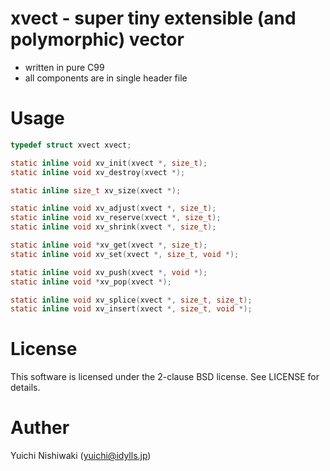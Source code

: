 # xvect - super tiny extensible (and polymorphic) vector

- written in pure C99
- all components are in single header file

# Usage

```c
typedef struct xvect xvect;

static inline void xv_init(xvect *, size_t);
static inline void xv_destroy(xvect *);

static inline size_t xv_size(xvect *);

static inline void xv_adjust(xvect *, size_t);
static inline void xv_reserve(xvect *, size_t);
static inline void xv_shrink(xvect *, size_t);

static inline void *xv_get(xvect *, size_t);
static inline void xv_set(xvect *, size_t, void *);

static inline void xv_push(xvect *, void *);
static inline void *xv_pop(xvect *);

static inline void xv_splice(xvect *, size_t, size_t);
static inline void xv_insert(xvect *, size_t, void *);
```

# License

This software is licensed under the 2-clause BSD license. See LICENSE for details.

# Auther

Yuichi Nishiwaki (yuichi@idylls.jp)
